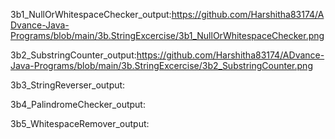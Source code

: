 3b1_NullOrWhitespaceChecker_output:https://github.com/Harshitha83174/ADvance-Java-Programs/blob/main/3b.StringExcercise/3b1_NullOrWhitespaceChecker.png

3b2_SubstringCounter_output:https://github.com/Harshitha83174/ADvance-Java-Programs/blob/main/3b.StringExcercise/3b2_SubstringCounter.png

3b3_StringReverser_output:

3b4_PalindromeChecker_output:

3b5_WhitespaceRemover_output:
